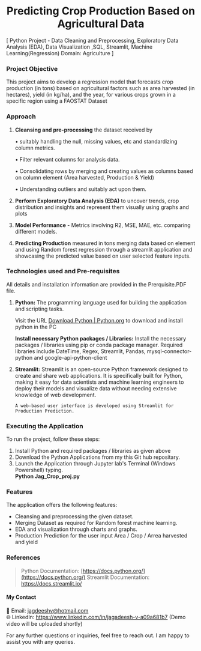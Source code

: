 <h1 align="center">
Predicting Crop Production Based on Agricultural Data
</h1>
[ Python Project - Data Cleaning and Preprocessing, Exploratory Data Analysis (EDA), Data Visualization ,SQL, Streamlit, Machine Learning(Regression) Domain: Agriculture ]

### Project Objective
This project aims to develop a regression model that forecasts crop production (in tons) based on agricultural factors such as area harvested (in hectares), yield (in kg/ha), and the year, for various crops grown in a specific region using a FAOSTAT Dataset

### Approach
  1.	**Cleansing  and pre-processing** the dataset received by

    	• suitably handling the null, missing values, etc and standardizing column metrics.
    	  	
    	• Filter relevant columns for analysis data.
    	
    	• Consolidating rows by merging and creating values as columns based on column element (Area harvested, Production & Yield)
    	
    	• Understanding outliers and suitably act upon them. 
    	
  2. **Perform Exploratory Data Analysis (EDA)** to uncover trends, crop distribution and insights and represent them visually using graphs and plots
     
  4. **Model Performance** - Metrics involving R2, MSE, MAE, etc. comparing different models.

  5. **Predicting Production** measured in tons merging data based on element and using Random forest regression through a streamlit application and showcasing the predicted value based on user selected feature inputs.


### Technologies used and Pre-requisites

All details and installation information are provided in the Prerquisite.PDF file.

1.	**Python:** The programming language used for building the application and scripting tasks.

    Visit the URL  [Download Python | Python.org](https://www.python.org/downloads/)    to download and install python in the PC

    **Install necessary Python packages / Libraries:** Install the necessary packages / libraries using pip or conda package manager. Required libraries include DateTime, Regex, Streamlit, Pandas, mysql-connector-python and google-api-python-client

2.	**Streamlit:** Streamlit is an open-source Python framework designed to create and share web applications. It is specifically built for Python, making it easy for data scientists and machine learning engineers to deploy their models and visualize data without needing extensive knowledge of web development.
	
        A web-based user interface is developed using Streamlit for Production Prediction.

### Executing the Application 

To run the project, follow these steps:

1.	Install Python and required packages / libraries as given above
2.	Download the Python Applications from my this Git hub repositary.
5.	Launch the Application through Jupyter lab's Terminal (Windows Powershell) typing.  
     **Python Jag_Crop_proj.py**

### Features

The application offers the following features:
+	Cleansing and preprocessing the given dataset.
+	Merging Dataset as required for Random forest machine learning.
+	EDA and visualization through charts and graphs.
+	Production Prediction for the user input Area / Crop / Arrea harvested and yield 

### References

> Python Documentation: [https://docs.python.org/](https://docs.python.org/)
> Streamlit Documentation: https://docs.streamlit.io/

#### My Contact
📧 Email: jagdeeshv@hotmail.com  
🌐 LinkedIn: https://www.linkedin.com/in/jagadeesh-v-a09a681b7 (Demo video will be uploaded shortly)

For any further questions or inquiries, feel free to reach out. I am happy to assist you with any queries.

